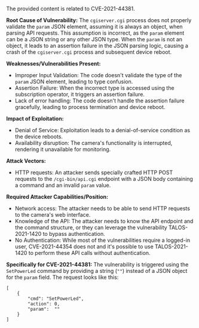 The provided content is related to CVE-2021-44381.

**Root Cause of Vulnerability:**
The `cgiserver.cgi` process does not properly validate the `param` JSON element, assuming it is always an object, when parsing API requests. This assumption is incorrect, as the `param` element can be a JSON string or any other JSON type. When the `param` is not an object, it leads to an assertion failure in the JSON parsing logic, causing a crash of the `cgiserver.cgi` process and subsequent device reboot.

**Weaknesses/Vulnerabilities Present:**
- Improper Input Validation: The code doesn't validate the type of the `param` JSON element, leading to type confusion.
- Assertion Failure: When the incorrect type is accessed using the subscription operator, it triggers an assertion failure.
- Lack of error handling: The code doesn't handle the assertion failure gracefully, leading to process termination and device reboot.

**Impact of Exploitation:**
- Denial of Service: Exploitation leads to a denial-of-service condition as the device reboots.
- Availability disruption: The camera's functionality is interrupted, rendering it unavailable for monitoring.

**Attack Vectors:**
- HTTP requests: An attacker sends specially crafted HTTP POST requests to the `/cgi-bin/api.cgi` endpoint with a JSON body containing a command and an invalid `param` value.

**Required Attacker Capabilities/Position:**
- Network access: The attacker needs to be able to send HTTP requests to the camera's web interface.
- Knowledge of the API: The attacker needs to know the API endpoint and the command structure, or they can leverage the vulnerability TALOS-2021-1420 to bypass authentication.
- No Authentication: While most of the vulnerabilities require a logged-in user, CVE-2021-44354 does not and it's possible to use TALOS-2021-1420 to perform these API calls without authentication.

**Specifically for CVE-2021-44381:**
The vulnerability is triggered using the `SetPowerLed` command by providing a string (`""`) instead of a JSON object for the `param` field. The request looks like this:
```
[
    {
        "cmd": "SetPowerLed",
        "action": 0,
        "param":  ""
    }
]
```